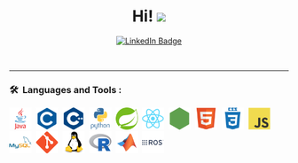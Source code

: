 <h1 align="center">Hi! <img src="https://media.giphy.com/media/hvRJCLFzcasrR4ia7z/giphy.gif" width="40"></h1>

<p align="center">
<a href="https://www.linkedin.com/in/jorge-mun-rod"><img src="https://img.shields.io/badge/LinkedIn-blue?style=for-the-badge&logo=linkedin&logoColor=white" alt="LinkedIn Badge"></a>
</p>

<p align="center"><img src="https://komarev.com/ghpvc/?username=jormunrod&style=flat-square&color=blue" alt=""></p>



---

### 🛠 &nbsp;Languages and Tools :

<p>
<img src="https://github.com/devicons/devicon/blob/master/icons/java/java-original-wordmark.svg" title="Java" alt="Java" width="40" height="40"/>&nbsp;
<img src="https://github.com/devicons/devicon/blob/develop/icons/c/c-plain.svg" title="C" **alt="C" width="40" height="40"/>&nbsp;
<img src="https://github.com/devicons/devicon/blob/develop/icons/cplusplus/cplusplus-plain.svg" title="Cpp" **alt="Cpp" width="40" height="40"/>&nbsp;
<img src="https://github.com/devicons/devicon/blob/master/icons/python/python-original-wordmark.svg" title="Python" **alt="Python" width="40" height="40"/>&nbsp;
<img src="https://github.com/devicons/devicon/blob/master/icons/spring/spring-original.svg" title="Spring" alt="Spring" width="40" height="40"/>&nbsp;  
<img src="https://github.com/devicons/devicon/blob/55609aa5bd817ff167afce0d965585c92040787a/icons/react/react-original.svg" title="React" **alt="React" width="40" height="40"/>&nbsp;
<img src="https://github.com/devicons/devicon/blob/55609aa5bd817ff167afce0d965585c92040787a/icons/nodejs/nodejs-plain.svg" title="Node" **alt="Node" width="40" height="40"/>&nbsp;
<img src="https://github.com/devicons/devicon/blob/master/icons/html5/html5-original.svg" title="HTML5" alt="HTML" width="40" height="40"/>&nbsp;
<img src="https://github.com/devicons/devicon/blob/master/icons/css3/css3-plain-wordmark.svg"  title="CSS3" alt="CSS" width="40" height="40"/>&nbsp;
<img src="https://github.com/devicons/devicon/blob/master/icons/javascript/javascript-original.svg" title="JavaScript" alt="JavaScript" width="40" height="40"/>&nbsp;
<img src="https://github.com/devicons/devicon/blob/master/icons/mysql/mysql-original-wordmark.svg" title="MySQL"  alt="MySQL" width="40" height="40"/>&nbsp;
<img src="https://github.com/devicons/devicon/blob/master/icons/git/git-plain.svg" title="Git" **alt="Git" width="40" height="40"/>&nbsp;
<img src="https://github.com/devicons/devicon/blob/55609aa5bd817ff167afce0d965585c92040787a/icons/linux/linux-original.svg#L1" title="Linux" **alt="Linux" width="40" height="40"/>&nbsp;
<img src="https://github.com/devicons/devicon/blob/develop/icons/r/r-original.svg" title="R" **alt="R" width="40" height="40"/>&nbsp;
<img src="https://github.com/devicons/devicon/blob/55609aa5bd817ff167afce0d965585c92040787a/icons/matlab/matlab-original.svg#L1" title="Matlab" **alt="Matlab" width="40" height="40"/>&nbsp;
<img src="https://github.com/devicons/devicon/blob/develop/icons/ros/ros-original-wordmark.svg" title="ROS" **alt="ROS" width="40" height="40"/>&nbsp;
  
</p>


